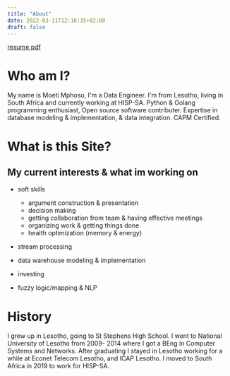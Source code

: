 ```yaml
---
title: "About"
date: 2022-03-11T12:16:15+02:00
draft: false
---
```

[resume pdf](pdflink)

# Who am I?
My name is Moeti Mphoso, I'm a Data Engineer. I'm from Lesotho, living in South Africa and currently working at HISP-SA.
Python & Golang programming enthusiast, Open source software contributer. Expertise in database modeling & implementation, & data integration.
CAPM Certified.

# What is this Site?
## My current interests & what im working on
- soft skills
  - argument construction & presentation
  - decision making
  - getting collaboration from team & having effective meetings
  - organizing work & getting things done
  - health optimization (memory & energy)

- stream processing
- data warehouse modeling & implementation
- investing
- fuzzy logic/mapping & NLP
# History
I grew up in Lesotho, going to St Stephens High School. I went to National University of Lesotho from 2009- 2014 where I got a BEng in Computer Systems and Networks. After graduating I stayed in Lesotho working for a while at Econet Telecom Lesotho, and ICAP Lesotho. I moved to South Africa in 2019 to work for HISP-SA.
